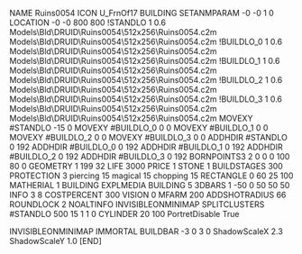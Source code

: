 NAME Ruins0054
ICON U_FrnOf17
BUILDING
SETANMPARAM -0 -0 1 0
LOCATION -0 -0 800 800
!STANDLO      1 0.6 Models\Bld\DRUID\Ruins0054\512x256\Ruins0054.c2m Models\Bld\DRUID\Ruins0054\512x256\Ruins0054.c2m 
!BUILDLO_0    1 0.6 Models\Bld\DRUID\Ruins0054\512x256\Ruins0054.c2m Models\Bld\DRUID\Ruins0054\512x256\Ruins0054.c2m 
!BUILDLO_1    1 0.6 Models\Bld\DRUID\Ruins0054\512x256\Ruins0054.c2m Models\Bld\DRUID\Ruins0054\512x256\Ruins0054.c2m 
!BUILDLO_2    1 0.6 Models\Bld\DRUID\Ruins0054\512x256\Ruins0054.c2m Models\Bld\DRUID\Ruins0054\512x256\Ruins0054.c2m 
!BUILDLO_3    1 0.6 Models\Bld\DRUID\Ruins0054\512x256\Ruins0054.c2m Models\Bld\DRUID\Ruins0054\512x256\Ruins0054.c2m 
MOVEXY #STANDLO   -15 0
MOVEXY #BUILDLO_0 0 0
MOVEXY #BUILDLO_1 0 0
MOVEXY #BUILDLO_2 0 0
MOVEXY #BUILDLO_3 0 0
ADDHDIR #STANDLO 0 192
ADDHDIR #BUILDLO_0 0 192
ADDHDIR #BUILDLO_1 0 192
ADDHDIR #BUILDLO_2 0 192
ADDHDIR #BUILDLO_3 0 192
BORNPOINTS3 2 0 0 0 100 80 0
GEOMETRY 1 199 32
LIFE     3000
PRICE 1 STONE 1
BUILDSTAGES 300
PROTECTION 3 piercing 15 magical 15 chopping 15
RECTANGLE    0 60 25 100
MATHERIAL 1 BUILDING
EXPLMEDIA BUILDING 5
3DBARS 1 -50 0 50 50 50
INFO 3 8
COSTPERCENT 300
VISION 0
MFARM 200
ADDSHOTRADIUS 66
ROUNDLOCK 2
NOALTINFO
INVISIBLEONMINIMAP
SPLITCLUSTERS #STANDLO 500 15 1 1 0
CYLINDER 20 100
PortretDisable True

INVISIBLEONMINIMAP
IMMORTAL
BUILDBAR -3 0 3 0
ShadowScaleX 2.3
ShadowScaleY 1.0
[END]
